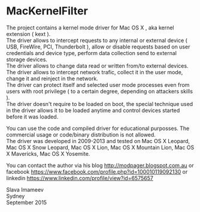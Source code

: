 # MacKernelFilter

The project contains a kernel mode driver for Mac OS X , aka kernel extension ( kext ).  
The driver allows to intercept requests to any internal or external device ( USB, FireWire, PCI, Thunderbolt ), allow or disable requests based on user credentials and device type, perform data collection send to external storage devices.  
The driver allows to change data read or written from/to external devices.  
The driver allows to intercept network trafic, collect it in the user mode, change it and reinject in the network.  
The driver can protect itself and selected user mode processes even from users with root privilege ( to a certain degree, depending on attackers skills ).  
The driver doesn't require to be loaded on boot, the special technique used in the driver allows it to be loaded anytime and control devices started before it was loaded.

You can use the code and compiled driver for educational purposses. The commercial usage or code/binary distribution is not allowed.  
The driver was developed in 2009-2013 and tested on Mac OS X Leopard, Mac OS X Snow Leopard, Mac OS X Lion, Mac OS X Mountain Lion, Mac OS X Mavericks, Mac OS X Yosemite.

You can contact the author via his blog http://modpager.blogspot.com.au or facebook https://www.facebook.com/profile.php?id=100010119092130 or linkedin https://www.linkedin.com/profile/view?id=6575657  

Slava Imameev  
Sydney  
September 2015  
